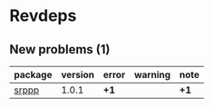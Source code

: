 # Revdeps

## New problems (1)

|package |version |error  |warning |note   |
|:-------|:-------|:------|:-------|:------|
|[srppp](problems.md#srppp)|1.0.1   |__+1__ |        |__+1__ |

